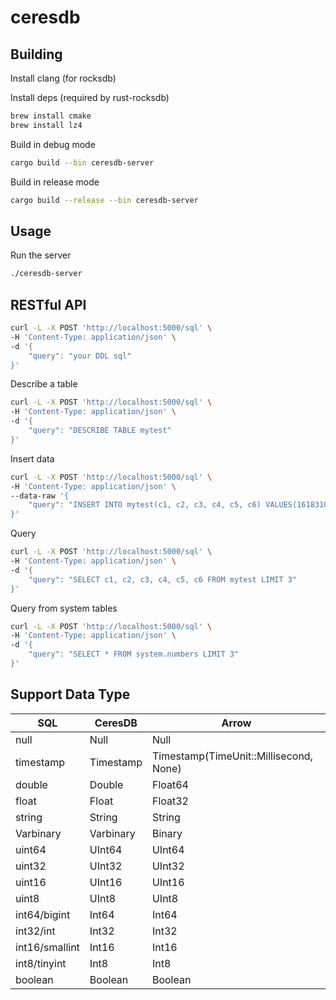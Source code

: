 # ceresdb

## Building
Install clang (for rocksdb)

Install deps (required by rust-rocksdb)
```bash
brew install cmake
brew install lz4
```

Build in debug mode
```bash
cargo build --bin ceresdb-server
```

Build in release mode
```bash
cargo build --release --bin ceresdb-server
```

## Usage
Run the server
```bash
./ceresdb-server
```

## RESTful API
```bash
curl -L -X POST 'http://localhost:5000/sql' \
-H 'Content-Type: application/json' \
-d '{
    "query": "your DDL sql"
}'
```

Describe a table
```bash
curl -L -X POST 'http://localhost:5000/sql' \
-H 'Content-Type: application/json' \
-d '{
    "query": "DESCRIBE TABLE mytest"
}'
```

Insert data
```bash
curl -L -X POST 'http://localhost:5000/sql' \
-H 'Content-Type: application/json' \
--data-raw '{
    "query": "INSERT INTO mytest(c1, c2, c3, c4, c5, c6) VALUES(1618310218001, 12.5, '\''hello world'\'', 3.14159265, true, 2147483650)"
}'
```

Query
```bash
curl -L -X POST 'http://localhost:5000/sql' \
-H 'Content-Type: application/json' \
-d '{
    "query": "SELECT c1, c2, c3, c4, c5, c6 FROM mytest LIMIT 3"
}'
```

Query from system tables
```bash
curl -L -X POST 'http://localhost:5000/sql' \
-H 'Content-Type: application/json' \
-d '{
    "query": "SELECT * FROM system.numbers LIMIT 3"
}'
```

## Support Data Type
| SQL | CeresDB | Arrow |
| --- | --- | --- |
| null | Null | Null |
| timestamp | Timestamp | Timestamp(TimeUnit::Millisecond, None) |
| double | Double | Float64 |
| float | Float | Float32 |
| string | String | String |
| Varbinary | Varbinary | Binary |
| uint64 | UInt64 | UInt64 |
| uint32 | UInt32 | UInt32 |
| uint16 | UInt16 | UInt16 |
| uint8 | UInt8 | UInt8 |
| int64/bigint | Int64 | Int64 |
| int32/int | Int32 | Int32 |
| int16/smallint | Int16 | Int16 |
| int8/tinyint | Int8 | Int8 |
| boolean | Boolean | Boolean |
